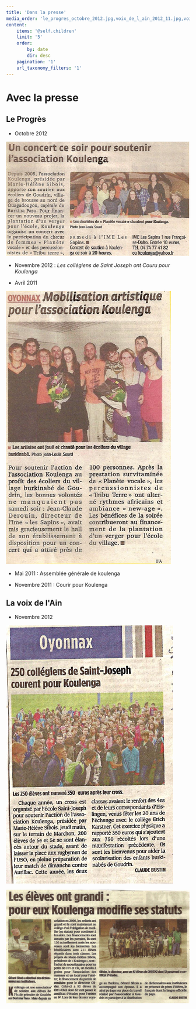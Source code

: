 ```yaml
---
title: 'Dans la presse'
media_order: 'le_progres_octobre_2012.jpg,voix_de_l_ain_2012_11.jpg,voix_de_l_ain_modification_statuts.jpg,le_progres_avril_2011.jpg'
content:
    items: '@self.children'
    limit: '5'
    order:
        by: date
        dir: desc
    pagination: '1'
    url_taxonomy_filters: '1'
---
```


# Avec la presse

## Le Progrès

* Octobre 2012

![Un concert pour soutenir l'association Koulenga à l'IME les Sapins](le_progres_octobre_2012.jpg)

* Novembre 2012 : _Les collégiens de Saint Joseph ont Couru pour Koulenga_

* Avril 2011

![Fête de printemps : stand associations mobilisées pour l'Afrique](le_progres_avril_2011.jpg)

* Mai 2011 : Assemblée générale de koulenga

* Novembre 2011 : Courir pour Koulenga

## La voix de l'Ain

* Novembre 2012

![250 collégiens de Saint Joseph courent pour Koulenga](voix_de_l_ain_2012_11.jpg)

![Koulenga modifie ses statuts pour soutenir les collégiens de Goudrin](voix_de_l_ain_modification_statuts.jpg)
